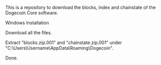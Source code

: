 This is a repository to download the blocks, index and chainstate of the Dogecoin Core software.

Windows Installation

Download all the files.

Extract "blocks.zip.001" and "chainstate.zip.001" under "C:\Users\Username\AppData\Roaming\Dogecoin".

Done.
